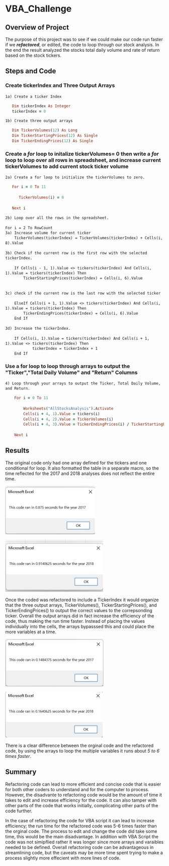 # VBA_Challenge

## Overview of Project

The purpose of this project was to see if we could make our code run faster if we **_refactored_**, or edited, the code to loop through our stock analysis. In the end the result analyzed the stocks total daily volume and rate of return based on the stock tickers. 

## Steps and Code

### Create tickerIndex and Three Output Arrays

    1a) Create a ticker Index
 ```ruby   
    Dim tickerIndex As Integer
    tickerIndex = 0
 ```
    1b) Create three output arrays
 ```ruby      
    Dim TickerVolumes(12) As Long
    Dim TickerStartingPrices(12) As Single
    Dim TickerEndingPrices(12) As Single
 ```

### Create a *for* loop to initalize tickerVolumes= 0 then write a *for* loop to loop over all rows in spreadsheet, and increase current tickerVolumes to add current stock ticker volume

 
    2a) Create a for loop to initialize the tickerVolumes to zero.
 ```ruby 
    For i = 0 To 11
    
       TickerVolumes(i) = 0
       
    Next i
 
 ```
    2b) Loop over all the rows in the spreadsheet.
  
    For i = 2 To RowCount
    3a) Increase volume for current ticker
        TickerVolumes(tickerIndex) = TickerVolumes(tickerIndex) + Cells(i, 8).Value
     
    3b) Check if the current row is the first row with the selected tickerIndex.
     
        If Cells(i - 1, 1).Value <> tickers(tickerIndex) And Cells(i, 1).Value = tickers(tickerIndex) Then
            TickerStartingPrices(tickerIndex) = Cells(i, 6).Value

     
    3c) check if the current row is the last row with the selected ticker
     
        ElseIf Cells(i + 1, 1).Value <> tickers(tickerIndex) And Cells(i, 1).Value = tickers(tickerIndex) Then
            TickerEndingPrices(tickerIndex) = Cells(i, 6).Value
        End If
  
    3d) Increase the tickerIndex.
   
        If Cells(i, 1).Value = tickers(tickerIndex) And Cells(i + 1, 1).Value <> tickers(tickerIndex) Then
                tickerIndex = tickerIndex + 1
        End If

### Use a for loop to loop through arrays to output the "Ticker","Total Daily Volume" and "Return" Columns 

    4) Loop through your arrays to output the Ticker, Total Daily Volume, and Return.
```Ruby    
    For i = 0 To 11
        
        Worksheets("AllStocksAnalysis").Activate
        Cells(i + 4, 1).Value = tickers(i)
        Cells(i + 4, 2).Value = TickerVolumes(i)
        Cells(i + 4, 3).Value = TickerEndingPrices(i) / TickerStartingPrices(i) - 1
    
    Next i
```    
    
## Results

The original code only had one array defined for the tickers and one conditional for loop. It also formatted the table in a separate macro, so the time reflected for the 2017 and 2018 analyses does not reflect the entire time. 

![Original Code 2017 Run Time](https://github.com/vanessaneang/VBA_Challenge/blob/main/Resources/VBA_Challenge_2017_notrefactored.png)

![Original Code 2018 Run Time](https://github.com/vanessaneang/VBA_Challenge/blob/main/Resources/VBA_Challenge_2018_notrefactored.png)

Once the coded was refactored to include a TickerIndex it would organize that the three output arrays, TickerVolumes(), TickerStartingPrices(), and TickerEndingPrices() to output the correct values to the correpsonding ticker. Overall the output arrays did in fact increase the efficiency of the code, thus making the run time faster. Instead of placing the values individually into the cells, the arrays bypasssed this and could place the more variables at a time.

![Refactored Code 2017 Run Time](https://github.com/vanessaneang/VBA_Challenge/blob/main/Resources/VBA_Challenge_2017.png)

![Refactored Code 2018 Run Time](https://github.com/vanessaneang/VBA_Challenge/blob/main/Resources/VBA_Challenge_2018.png)

There is a clear difference between the orginal code and the refactored code, by using the arrays to loop the multiple variables it runs about *_5 to 6 times faster_*.

## Summary

Refactoring code can lead to more efficient and concise code that is easier for both other coders to understand and for the computer to process. However, the disadvante to refactoring code would be the amount of time it takes to edit and increase efficiency for the code. It can also tamper with other parts of the code that works initially, complicating other parts of the code further. 

In the case of refactoring the code for VBA script it can lead to increase efficiency; the run time for the refactored code was 5-6 times faster than the orginal code. The process to edit and change the code did take some time, this would be the main disadvantage. In addition with VBA Script the code was not simipflied rather it was longer since more arrays and varaibles needed to be defined. Overall refactoring code can be advantageous in streamlining code, but the caveats may be more time spent trying to make a process slightly more effecient with more lines of code. 

